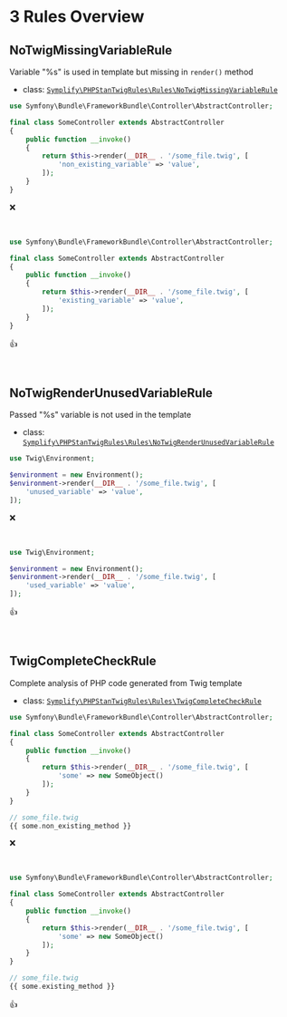 # 3 Rules Overview

## NoTwigMissingVariableRule

Variable "%s" is used in template but missing in `render()` method

- class: [`Symplify\PHPStanTwigRules\Rules\NoTwigMissingVariableRule`](../src/Rules/NoTwigMissingVariableRule.php)

```php
use Symfony\Bundle\FrameworkBundle\Controller\AbstractController;

final class SomeController extends AbstractController
{
    public function __invoke()
    {
        return $this->render(__DIR__ . '/some_file.twig', [
            'non_existing_variable' => 'value',
        ]);
    }
}
```

:x:

<br>

```php
use Symfony\Bundle\FrameworkBundle\Controller\AbstractController;

final class SomeController extends AbstractController
{
    public function __invoke()
    {
        return $this->render(__DIR__ . '/some_file.twig', [
            'existing_variable' => 'value',
        ]);
    }
}
```

:+1:

<br>

## NoTwigRenderUnusedVariableRule

Passed "%s" variable is not used in the template

- class: [`Symplify\PHPStanTwigRules\Rules\NoTwigRenderUnusedVariableRule`](../src/Rules/NoTwigRenderUnusedVariableRule.php)

```php
use Twig\Environment;

$environment = new Environment();
$environment->render(__DIR__ . '/some_file.twig', [
    'unused_variable' => 'value',
]);
```

:x:

<br>

```php
use Twig\Environment;

$environment = new Environment();
$environment->render(__DIR__ . '/some_file.twig', [
    'used_variable' => 'value',
]);
```

:+1:

<br>

## TwigCompleteCheckRule

Complete analysis of PHP code generated from Twig template

- class: [`Symplify\PHPStanTwigRules\Rules\TwigCompleteCheckRule`](../src/Rules/TwigCompleteCheckRule.php)

```php
use Symfony\Bundle\FrameworkBundle\Controller\AbstractController;

final class SomeController extends AbstractController
{
    public function __invoke()
    {
        return $this->render(__DIR__ . '/some_file.twig', [
            'some' => new SomeObject()
        ]);
    }
}

// some_file.twig
{{ some.non_existing_method }}
```

:x:

<br>

```php
use Symfony\Bundle\FrameworkBundle\Controller\AbstractController;

final class SomeController extends AbstractController
{
    public function __invoke()
    {
        return $this->render(__DIR__ . '/some_file.twig', [
            'some' => new SomeObject()
        ]);
    }
}

// some_file.twig
{{ some.existing_method }}
```

:+1:

<br>
